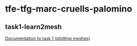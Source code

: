 # tfe-tfg-marc-cruells-palomino

## task1-learn2mesh

[Documentation to task 1 (plotting meshes)](docs/README.md)